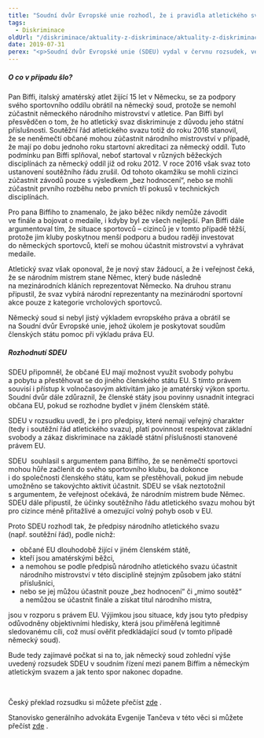 ```yaml
---
title: "Soudní dvůr Evropské unie rozhodl, že i pravidla atletického svazu mohou být diskriminační."
tags:
  - Diskriminace
oldUrl: "/diskriminace/aktuality-z-diskriminace/aktuality-z-diskriminace-2019/soudni-dvur-evropske-unie-rozhodl-ze-i-pravidla-atletickeho-svazu-mohou-byt-diskriminacni/"
date: 2019-07-31
perex: "<p>Soudní dvůr Evropské unie (SDEU) vydal v červnu rozsudek, ve kterém rozhodl, že pravidla atletického svazu, která vylučují cizí státní příslušníky z účasti na národním mistrovství, jsou diskriminační. Omezují totiž volný pohyb osob uvnitř EU a jsou tak v rozporu s čl. 18, 21 a 165 Smlouvy o fungování EU.</p>"
---
```


<!-- imported from the old website -->

<h5>O co v případu šlo?</h5> <p>Pan Biffi, italský amatérský atlet žijící 15 let v Německu, se za podpory svého sportovního oddílu obrátil na německý soud, protože se nemohl zúčastnit německého národního mistrovství v atletice. Pan Biffi byl přesvědčen o tom, že ho atletický svaz diskriminuje z důvodu jeho státní příslušnosti. Soutěžní řád atletického svazu totiž do roku 2016 stanovil, že se neněmečtí občané mohou zúčastnit národního mistrovství v případě, že mají po dobu jednoho roku startovní akreditaci za německý oddíl. Tuto podmínku pan Biffi splňoval, neboť startoval v různých běžeckých disciplínách za německý oddíl již od roku 2012. V roce 2016 však svaz toto ustanovení soutěžního řádu zrušil. Od tohoto okamžiku se mohli cizinci zúčastnit závodů pouze s výsledkem „bez hodnocení“, nebo se mohli zúčastnit prvního rozběhu nebo prvních tří pokusů v technických disciplínách. </p> <p>Pro pana Biffiho to znamenalo, že jako běžec nikdy nemůže závodit ve finále a bojovat o medaile, i kdyby byl ze všech nejlepší. Pan Biffi dále argumentoval tím, že situace sportovců – cizinců je v tomto případě těžší, protože jim kluby poskytnou menší podporu a budou raději investovat do německých sportovců, kteří se mohou účastnit mistrovství a vyhrávat medaile.</p> <p>Atletický svaz však oponoval, že je nový stav žádoucí, a že i veřejnost čeká, že se národním mistrem stane Němec, který bude následně na mezinárodních kláních reprezentovat Německo. Na druhou stranu připustil, že svaz vybírá národní reprezentanty na mezinárodní sportovní akce pouze z kategorie vrcholových sportovců.</p> <p>Německý soud si nebyl jistý výkladem evropského práva a obrátil se na Soudní dvůr Evropské unie, jehož úkolem je poskytovat soudům členských státu pomoc při výkladu práva EU.</p> <h5>Rozhodnutí SDEU</h5> <p>SDEU připomněl, že občané EU mají možnost využít svobody pohybu a pobytu a přestěhovat se do jiného členského státu EU. S tímto právem souvisí i přístup k volnočasovým aktivitám jako je amatérský výkon sportu. Soudní dvůr dále zdůraznil, že členské státy jsou povinny usnadnit integraci občana EU, pokud se rozhodne bydlet v jiném členském státě. </p> <p>SDEU v rozsudku uvedl, že i pro předpisy, které nemají veřejný charakter (tedy i soutěžní řád atletického svazu), platí povinnost respektovat základní svobody a zákaz diskriminace na základě státní příslušnosti stanovené právem EU.</p> <p>SDEU  souhlasil s argumentem pana Biffiho, že se neněmečtí sportovci mohou hůře začlenit do svého sportovního klubu, ba dokonce i do společnosti členského státu, kam se přestěhovali, pokud jim nebude umožněno se takovýchto aktivit účastnit. SDEU se však neztotožnil s argumentem, že veřejnost očekává, že národním mistrem bude Němec. SDEU dále připustil, že účinky soutěžního řádu atletického svazu mohou být pro cizince méně přitažlivé a omezující volný pohyb osob v EU.</p> <p>Proto SDEU rozhodl tak, že předpisy národního atletického svazu (např. soutěžní řád), podle nichž:</p><ul><li>občané EU dlouhodobě žijící v jiném členském státě, </li><li>kteří jsou amatérskými běžci,</li><li>a nemohou se podle předpisů národního atletického svazu účastnit národního mistrovství v této disciplíně stejným způsobem jako státní příslušníci,</li><li>nebo se jej můžou účastnit pouze „bez hodnocení“ či „mimo soutěž“ a nemůžou se účastnit finále a získat titul národního mistra,</li></ul> <p>jsou v rozporu s právem EU. Výjimkou jsou situace, kdy jsou tyto předpisy odůvodněny objektivními hledisky, která jsou přiměřená legitimně sledovanému cíli, což musí ověřit předkládající soud (v tomto případě německý soud). </p> <p>Bude tedy zajímavé počkat si na to, jak německý soud zohlední výše uvedený rozsudek SDEU v soudním řízení mezi panem Biffim a německým atletickým svazem a jak tento spor nakonec dopadne.</p><br /> <p>Český překlad rozsudku si můžete přečíst <a title="Otevření do nového okna" href="http://curia.europa.eu/juris/document/document.jsf?text=&amp;docid=214943&amp;pageIndex=0&amp;doclang=CS&amp;mode=lst&amp;dir=&amp;occ=first&amp;part=1&amp;cid=5074554" target="_blank">zde</a> .</p> <p>Stanovisko generálního advokáta Evgenije Tančeva v této věci si můžete přečíst <a title="Otevření do nového okna" href="http://curia.europa.eu/juris/document/document.jsf?text=&amp;docid=211444&amp;pageIndex=0&amp;doclang=CS&amp;mode=lst&amp;dir=&amp;occ=first&amp;part=1&amp;cid=5074554" target="_blank">zde</a> .</p> <p> </p><br />
